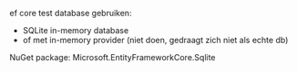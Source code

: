 
ef core test database gebruiken:
- SQLite in-memory database
- of met in-memory provider (niet doen, gedraagt zich niet als echte db)

NuGet package: Microsoft.EntityFrameworkCore.Sqlite


